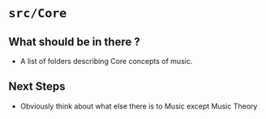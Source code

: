 # `src/Core`

## What should be in there ?

* A list of folders describing Core concepts of music.

## Next Steps

* Obviously think about what else there is to Music except Music Theory
